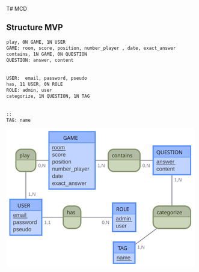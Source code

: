 T# MCD
## Structure MVP

```
play, 0N GAME, 1N USER
GAME: room, score, position, number_player , date, exact_answer
contains, 1N GAME, 0N QUESTION
QUESTION: answer, content


USER:  email, password, pseudo
has, 11 USER, 0N ROLE
ROLE: admin, user
categorize, 1N QUESTION, 1N TAG


::
TAG: name
```

<img src="./Games.svg" width="500px">


